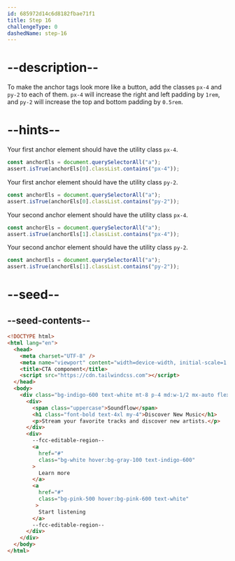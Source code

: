 ```yaml
---
id: 685972d14c6d8182fbae71f1
title: Step 16
challengeType: 0
dashedName: step-16
---
```


# --description--

To make the anchor tags look more like a button, add the classes `px-4` and `py-2` to each of them. `px-4` will increase the right and left padding by `1rem`, and `py-2` will increase the top and bottom padding by `0.5rem`.

# --hints--

Your first anchor element should have the utility class `px-4`.

```js
const anchorEls = document.querySelectorAll("a");
assert.isTrue(anchorEls[0].classList.contains("px-4"));
```

Your first anchor element should have the utility class `py-2`.

```js
const anchorEls = document.querySelectorAll("a");
assert.isTrue(anchorEls[0].classList.contains("py-2"));
```

Your second anchor element should have the utility class `px-4`.

```js
const anchorEls = document.querySelectorAll("a");
assert.isTrue(anchorEls[1].classList.contains("px-4"));
```

Your second anchor element should have the utility class `py-2`.

```js
const anchorEls = document.querySelectorAll("a");
assert.isTrue(anchorEls[1].classList.contains("py-2"));
```

# --seed--

## --seed-contents--

```html
<!DOCTYPE html>
<html lang="en">
  <head>
    <meta charset="UTF-8" />
    <meta name="viewport" content="width=device-width, initial-scale=1.0" />
    <title>CTA component</title>
    <script src="https://cdn.tailwindcss.com"></script>
  </head>
  <body>
    <div class="bg-indigo-600 text-white mt-8 p-4 md:w-1/2 mx-auto flex flex-col lg:flex-row justify-around items-center rounded-md">
      <div>
        <span class="uppercase">Soundflow</span>
        <h1 class="font-bold text-4xl my-4">Discover New Music</h1>
        <p>Stream your favorite tracks and discover new artists.</p>
      </div>
      <div>
        --fcc-editable-region--
        <a
          href="#"
          class="bg-white hover:bg-gray-100 text-indigo-600"
        >
          Learn more
        </a>
        <a
          href="#"
          class="bg-pink-500 hover:bg-pink-600 text-white"
         >
          Start listening
        </a>
        --fcc-editable-region--
      </div>
    </div>
  </body>
</html>
```
